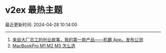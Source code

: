 # v2ex 最热主题

最近更新时间: 2024-04-28 10:14:00

--- 
1. [来自大厂员工的创业故事，我的第一款产品——机霸 App，发布公测](https://www.v2ex.com/t/1036242) 
2. [MacBookPro M1 M2 M3 怎么选](https://www.v2ex.com/t/1036247) 
